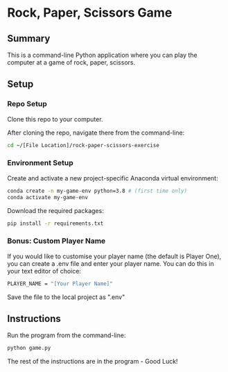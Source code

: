 # Rock, Paper, Scissors Game

## Summary

This is a command-line Python application where you can play the computer at a game of rock, paper, scissors.

## Setup

### Repo Setup

Clone this repo to your computer.

After cloning the repo, navigate there from the command-line:

```sh
cd ~/[File Location]/rock-paper-scissors-exercise
```

### Environment Setup

Create and activate a new project-specific Anaconda virtual environment:

```sh
conda create -n my-game-env python=3.8 # (first time only)
conda activate my-game-env
```

Download the required packages:

```sh
pip install -r requirements.txt
```

### Bonus: Custom Player Name

If you would like to customise your player name (the default is Player One), you can create a .env file and enter your player name. You can do this in your text editor of choice:

```sh
PLAYER_NAME = "[Your Player Name]"
```

Save the file to the local project as ".env"

## Instructions

Run the program from the command-line:

```sh
python game.py
```

The rest of the instructions are in the program - Good Luck!
